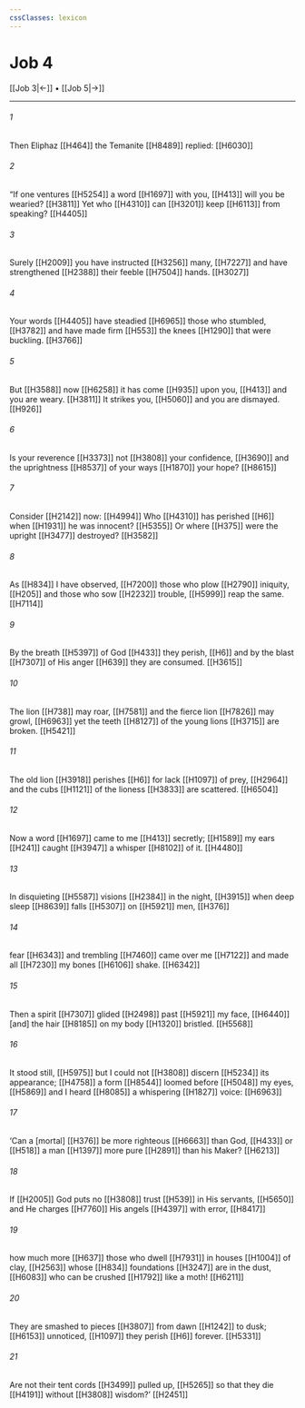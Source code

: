 ```yaml
---
cssClasses: lexicon
---
```


# Job 4

[[Job 3|←]] • [[Job 5|→]]

---

###### 1
Then Eliphaz [[H464]] the Temanite [[H8489]] replied: [[H6030]]

###### 2
“If one ventures [[H5254]] a word [[H1697]] with you, [[H413]] will you be wearied? [[H3811]] Yet who [[H4310]] can [[H3201]] keep [[H6113]] from speaking? [[H4405]]

###### 3
Surely [[H2009]] you have instructed [[H3256]] many, [[H7227]] and have strengthened [[H2388]] their feeble [[H7504]] hands. [[H3027]]

###### 4
Your words [[H4405]] have steadied [[H6965]] those who stumbled, [[H3782]] and have made firm [[H553]] the knees [[H1290]] that were buckling. [[H3766]]

###### 5
But [[H3588]] now [[H6258]] it has come [[H935]] upon you, [[H413]] and you are weary. [[H3811]] It strikes you, [[H5060]] and you are dismayed. [[H926]]

###### 6
Is your reverence [[H3373]] not [[H3808]] your confidence, [[H3690]] and the uprightness [[H8537]] of your ways [[H1870]] your hope? [[H8615]]

###### 7
Consider [[H2142]] now: [[H4994]] Who [[H4310]] has perished [[H6]] when [[H1931]] he was innocent? [[H5355]] Or where [[H375]] were the upright [[H3477]] destroyed? [[H3582]]

###### 8
As [[H834]] I have observed, [[H7200]] those who plow [[H2790]] iniquity, [[H205]] and those who sow [[H2232]] trouble, [[H5999]] reap the same. [[H7114]]

###### 9
By the breath [[H5397]] of God [[H433]] they perish, [[H6]] and by the blast [[H7307]] of His anger [[H639]] they are consumed. [[H3615]]

###### 10
The lion [[H738]] may roar, [[H7581]] and the fierce lion [[H7826]] may growl, [[H6963]] yet the teeth [[H8127]] of the young lions [[H3715]] are broken. [[H5421]]

###### 11
The old lion [[H3918]] perishes [[H6]] for lack [[H1097]] of prey, [[H2964]] and the cubs [[H1121]] of the lioness [[H3833]] are scattered. [[H6504]]

###### 12
Now a word [[H1697]] came to me [[H413]] secretly; [[H1589]] my ears [[H241]] caught [[H3947]] a whisper [[H8102]] of it. [[H4480]]

###### 13
In disquieting [[H5587]] visions [[H2384]] in the night, [[H3915]] when deep sleep [[H8639]] falls [[H5307]] on [[H5921]] men, [[H376]]

###### 14
fear [[H6343]] and trembling [[H7460]] came over me [[H7122]] and made all [[H7230]] my bones [[H6106]] shake. [[H6342]]

###### 15
Then a spirit [[H7307]] glided [[H2498]] past [[H5921]] my face, [[H6440]] [and] the hair [[H8185]] on my body [[H1320]] bristled. [[H5568]]

###### 16
It stood still, [[H5975]] but I could not [[H3808]] discern [[H5234]] its appearance; [[H4758]] a form [[H8544]] loomed before [[H5048]] my eyes, [[H5869]] and I heard [[H8085]] a whispering [[H1827]] voice: [[H6963]]

###### 17
‘Can a [mortal] [[H376]] be more righteous [[H6663]] than God, [[H433]] or [[H518]] a man [[H1397]] more pure [[H2891]] than his Maker? [[H6213]]

###### 18
If [[H2005]] God puts no [[H3808]] trust [[H539]] in His servants, [[H5650]] and He charges [[H7760]] His angels [[H4397]] with error, [[H8417]]

###### 19
how much more [[H637]] those who dwell [[H7931]] in houses [[H1004]] of clay, [[H2563]] whose [[H834]] foundations [[H3247]] are in the dust, [[H6083]] who can be crushed [[H1792]] like a moth! [[H6211]]

###### 20
They are smashed to pieces [[H3807]] from dawn [[H1242]] to dusk; [[H6153]] unnoticed, [[H1097]] they perish [[H6]] forever. [[H5331]]

###### 21
Are not their tent cords [[H3499]] pulled up, [[H5265]] so that they die [[H4191]] without [[H3808]] wisdom?’ [[H2451]]

